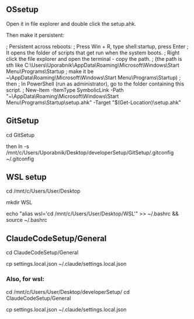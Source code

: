 

## OSsetup

Open it in file explorer and double click the setup.ahk.

Then make it persistent:

; Persistent across reboots:
; Press Win + R, type shell:startup, press Enter
; It opens the folder of scripts that get run when the system boots.
; Right click the file explorer and open the terminal - copy the path.
; (the path is sth like C:\Users\Uporabnik\AppData\Roaming\Microsoft\Windows\Start Menu\Programs\Startup
; make it be ~\AppData\Roaming\Microsoft\Windows\Start Menu\Programs\Startup)
; then
; In PowerShell (run as administrator), go to the folder containing this script.
; New-Item -ItemType SymbolicLink -Path "~\AppData\Roaming\Microsoft\Windows\Start Menu\Programs\Startup\setup.ahk" -Target "$(Get-Location)\setup.ahk"



## GitSetup

cd GitSetup

then
ln -s /mnt/c/Users/Uporabnik/Desktop/developerSetup/GitSetup/.gitconfig ~/.gitconfig




## WSL setup

cd /mnt/c/Users/User/Desktop

mkdir WSL

 echo "alias wsl='cd /mnt/c/Users/User/Desktop/WSL'" >> ~/.bashrc && source ~/.bashrc




 ## ClaudeCodeSetup/General

cd ClaudeCodeSetup/General

cp settings.local.json ~/.claude/settings.local.json

### Also, for wsl:

cd /mnt/c/Users/User/Desktop/developerSetup/
cd ClaudeCodeSetup/General

cp settings.local.json ~/.claude/settings.local.json
